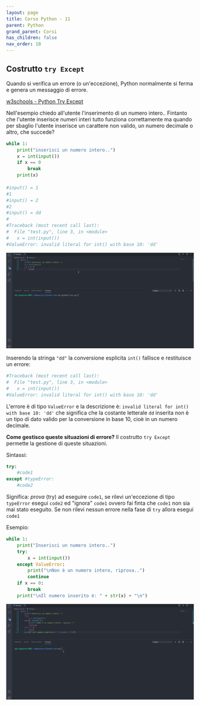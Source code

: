 ```yaml
---
layout: page
title: Corso Python - 11
parent: Python
grand_parent: Corsi
has_children: false
nav_order: 10
---
```


## Costrutto `try Except`

Quando si verifica un errore (o un'eccezione),  Python normalmente si ferma e genera un messaggio di errore.

[w3schools - Python Try Except](https://www.w3schools.com/python/python_try_except.asp)

Nell'esempio chiedo all'utente l'inserimento di un numero intero.. Fintanto che l'utente inserisce numeri interi tutto funziona correttamente ma quando per sbaglio l'utente inserisce un carattere non valido, un numero decimale o altro, che succede?

```py
while 1:
    print("inserisci un numero intero..")
    x = int(input())
    if x == 0
        break
    print(x)

#input() = 1
#1
#input() = 2
#2
#input() = dd
#
#Traceback (most recent call last):
#  File "test.py", line 3, in <module>
#   x = int(input())
#ValueError: invalid literal for int() with base 10: 'dd'
```

![](./images/try-except-01.gif)

Inserendo la stringa `"dd"` la conversione esplicita `int()` fallisce e restituisce un errore:

```py
#Traceback (most recent call last):
#  File "test.py", line 3, in <module>
#   x = int(input())
#ValueError: invalid literal for int() with base 10: 'dd'
```

L'errore è di tipo `ValueError` e la descrizione è: `invalid literal for int() with base 10: 'dd'` che significa che la costante letterale `dd` inserita non è un tipo di dato valido per la conversione in base 10, cioè in un numero decimale.

**Come gestisco queste situazioni di errore?**
Il costrutto `try Except` permette la gestione di queste situazioni.

Sintassi:

```py
try:
    #code1
except #typeError:
    #code2
```

Significa: *prova* (try) ad eseguire `code1`, se rilevi un'eccezione di tipo `typeError` esegui `code2` ed "ignora" `code1` ovvero fai finta che `code1` non sia mai stato eseguito. Se non rilevi nessun errore nella fase di `try` allora esegui `code1`

Esempio:

```py
while 1:
    print("Inserisci un numero intero..")        
    try:
        x = int(input())
    except ValueError:
        print("\nNon è un numero intero, riprova..")
        continue
    if x == 0:
        break
    print("\nIl numero inserito è: " + str(x) + "\n")
```

![](./images/try-except-02.gif)